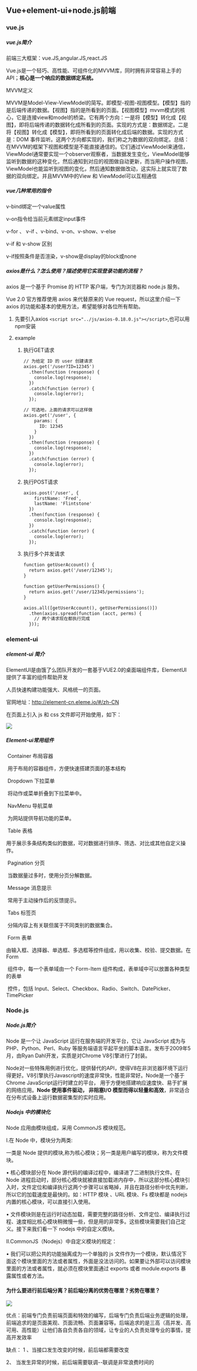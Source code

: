 ##  **Vue+element-ui+node.js前端**

### vue.js

##### vue.js简介

前端三大框架：vue.JS,angular.JS,react.JS

Vue.js是一个轻巧、高性能、可组件化的MVVM库，同时拥有非常容易上手的API；**核心是一个响应的数据绑定系统。**

MVVM定义

MVVM是Model-View-ViewModel的简写。即模型-视图-视图模型。【模型】指的是后端传递的数据。【视图】指的是所看到的页面。【视图模型】mvvm模式的核心，它是连接view和model的桥梁。它有两个方向：一是将【模型】转化成【视图】，即将后端传递的数据转化成所看到的页面。实现的方式是：数据绑定。二是将【视图】转化成【模型】，即将所看到的页面转化成后端的数据。实现的方式是：DOM 事件监听。这两个方向都实现的，我们称之为数据的双向绑定。总结：在MVVM的框架下视图和模型是不能直接通信的。它们通过ViewModel来通信，ViewModel通常要实现一个observer观察者，当数据发生变化，ViewModel能够监听到数据的这种变化，然后通知到对应的视图做自动更新，而当用户操作视图，ViewModel也能监听到视图的变化，然后通知数据做改动，这实际上就实现了数据的双向绑定。并且MVVM中的View 和 ViewModel可以互相通信

#####  vue几种常用的指令 

v-bind绑定一个value属性

v-on指令给当前元素绑定input事件

v-for 、 v-if 、v-bind、v-on、v-show、v-else

v-if 和 v-show 区别 

v-if按照条件是否渲染，v-show是display的block或none

##### axios是什么？怎么使用？描述使用它实现登录功能的流程？

axios 是一个基于 Promise 的 HTTP 客户端，专门为浏览器和 node.js 服务。

Vue 2.0 官方推荐使用 axios 来代替原来的 Vue request，所以这里介绍一下 axios 的功能和基本的使用方法，希望能够对各位所有帮助。

1. 先要引入axios `<script src="../js/axios-0.18.0.js"></script>`,也可以用npm安装

2. example

   1. 执行GET请求

      ```html
      // 为给定 ID 的 user 创建请求
      axios.get('/user?ID=12345')
        .then(function (response) {
          console.log(response);
        })
        .catch(function (error) {
          console.log(error);
        });
      
      // 可选地，上面的请求可以这样做
      axios.get('/user', {
          params: {
            ID: 12345
          }
        })
        .then(function (response) {
          console.log(response);
        })
        .catch(function (error) {
          console.log(error);
        });
      
      ```

   2. 执行POST请求

      ```html
      axios.post('/user', {
          firstName: 'Fred',
          lastName: 'Flintstone'
        })
        .then(function (response) {
          console.log(response);
        })
        .catch(function (error) {
          console.log(error);
        });
      ```

   3. 执行多个并发请求

      ```html
      function getUserAccount() {
        return axios.get('/user/12345');
      }
      
      function getUserPermissions() {
        return axios.get('/user/12345/permissions');
      }
      
      axios.all([getUserAccount(), getUserPermissions()])
        .then(axios.spread(function (acct, perms) {
          // 两个请求现在都执行完成
        }));
      
      ```

### element-ui

##### element-ui 简介

ElementUI是由饿了么团队开发的一套基于VUE2.0的桌面端组件库，ElementUI提供了丰富的组件帮助开发

人员快速构建功能强大、风格统一的页面。

官网地址：http://element-cn.eleme.io/#/zh-CN

在页面上引入 js 和 css 文件即可开始使用，如下：

<img src="/img/elementui.png">

##### Element-ui常用组件

​	Container 布局容器

​	用于布局的容器组件，方便快速搭建页面的基本结构

​	Dropdown 下拉菜单

​	将动作或菜单折叠到下拉菜单中。

​	NavMenu 导航菜单

​	为网站提供导航功能的菜单。

​	Table 表格

​	用于展示多条结构类似的数据，可对数据进行排序、筛选、对比或其他自定义操作。

​	Pagination 分页

​	当数据量过多时，使用分页分解数据。

​	Message 消息提示

​	常用于主动操作后的反馈提示。

​	Tabs 标签页

​	分隔内容上有关联但属于不同类别的数据集合。

​	Form 表单

​	由输入框、选择器、单选框、多选框等控件组成，用以收集、校验、提交数据。在 Form

​	组件中，每一个表单域由一个 Form-Item 组件构成，表单域中可以放置各种类型的表单

​	控件，包括 Input、Select、Checkbox、Radio、Switch、DatePicker、TimePicker

### Node.js

##### Node.js简介

Node 是一个让 JavaScript 运行在服务端的开发平台，它让 JavaScript 成为与PHP、Python、Perl、Ruby 等服务端语言平起平坐的脚本语言。发布于2009年5月，由Ryan Dahl开发，实质是对Chrome V8引擎进行了封装。

Node对一些特殊用例进行优化，提供替代的API，使得V8在非浏览器环境下运行得更好。V8引擎执行Javascript的速度非常快，性能非常好。Node是一个基于Chrome JavaScript运行时建立的平台， 用于方便地搭建响应速度快、易于扩展的网络应用。**Node 使用事件驱动， 非阻塞I/O 模型而得以轻量和高效**，非常适合在分布式设备上运行数据密集型的实时应用。

##### Nodejs 中的模块化

Node 应用由模块组成，采用 CommonJS 模块规范。

I.在 Node 中，模块分为两类:

一类是 Node 提供的模块,称为核心模块；另一类是用户编写的模块，称为文件模块。

• 核心模块部分在 Node 源代码的编译过程中，编译进了二进制执行文件。在 Node 进程启动时，部分核心模块就被直接加载进内存中，所以这部分核心模块引入时，文件定位和编译执行这两个步骤可以省略掉，并且在路径分析中优先判断，所以它的加载速度是最快的。如：HTTP 模块 、URL 模块、Fs 模块都是 nodejs 内置的核心模块，可以直接引入使用。

• 文件模块则是在运行时动态加载，需要完整的路径分析、文件定位、编译执行过程、速度相比核心模块稍微慢一些，但是用的非常多。这些模块需要我们自己定义。接下来我们看一下 nodejs 中的自定义模块。

II.CommonJS（Nodejs）中自定义模块的规定：

• 我们可以把公共的功能抽离成为一个单独的 js 文件作为一个模块，默认情况下面这个模块里面的方法或者属性，外面是没法访问的。如果要让外部可以访问模块里面的方法或者属性，就必须在模块里面通过 exports 或者 module.exports 暴露属性或者方法。

#### 为什么要进行前后端分离？前后端分离的优势在哪里？劣势在哪里？

<img src="/img/nodejs.png">

优点：前端专门负责前端页面和特效的编写，后端专门负责后端业务逻辑的处理，前端追求的是页面美观、页面流畅、页面兼容等。后端追求的是三高（高并发、高可用、高性能）让他们各自负责各自的领域，让专业的人负责处理专业的事情，提高开发效率

缺点：  1 、当接口发生改变的时候，前后端都需要改变

2、 当发生异常的时候，前后端需要联调--联调是非常浪费时间的